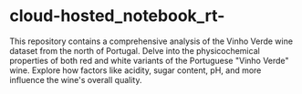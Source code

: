 # cloud-hosted_notebook_rt-
This repository contains a comprehensive analysis of the Vinho Verde wine dataset from the north of Portugal. Delve into the physicochemical properties of both red and white variants of the Portuguese "Vinho Verde" wine. Explore how factors like acidity, sugar content, pH, and more influence the wine's overall quality.
